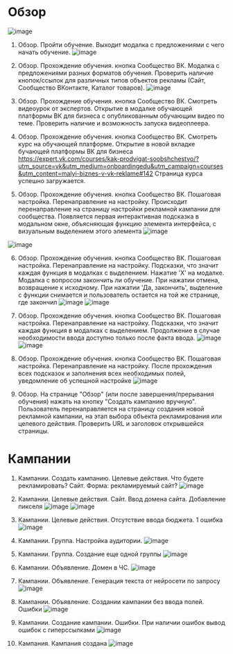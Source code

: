 # Обзор

![image](https://github.com/user-attachments/assets/3b5f0ca7-176b-4554-80d1-9ad9d198bd1d)

1. Обзор. Пройти обучение. Выходит модалка с предложениями с чего начать обучение. 
![image](https://github.com/user-attachments/assets/819e0dc8-2528-472a-9e4e-62942ea28bc8)

2. Обзор. Прохождение обучения. кнопка Сообщество ВК. Модалка с предложениями разных форматов обучения. Проверить наличие кнопок/ссылок для различных типов объектов рекламы (Сайт, Сообщество ВКонтакте, Каталог товаров).
![image](https://github.com/user-attachments/assets/f6accfe0-c66a-47f7-8ee1-c32c4bf9b842)

3. Обзор. Прохождение обучения.  кнопка Сообщество ВК. Смотреть видеоурок от экспертов. Открытие в модалке обучающей платформы ВК для бизнеса с опубликованным обучающим видео по теме. Проверить наличие и возможность запуска видеоплеера.
4. Обзор. Прохождение обучения.  кнопка Сообщество ВК. Смотреть курс на обучающей платформе. Открытие в новой вкладке бучающей платформы ВК для бизнеса https://expert.vk.com/courses/kak-prodvigat-soobshchestvo/?utm_source=vk&utm_medium=onboardingedu&utm_campaign=courses&utm_content=malyi-biznes-v-vk-reklame#142 Страница курса успешно загружается.
5. Обзор. Прохождение обучения.  кнопка Сообщество ВК. Пошаговая настройка. Перенаправление на настройку. Происходит перенаправление на страницу настройки рекламной кампании для сообщества. Появляется первая интерактивная подсказка в модальном окне, объясняющая функцию элемента интерфейса, с визуальным выделением этого элемента
![image](https://github.com/user-attachments/assets/da2fb888-0469-4a24-bb05-69fa4fe04a6e)

![image](https://github.com/user-attachments/assets/9be605be-623e-4a26-842d-f7d444cb3735)

6. Обзор. Прохождение обучения.  кнопка Сообщество ВК. Пошаговая настройка. Перенаправление на настройку. Подсказки, что значит каждая функция в модалках с выделением. Нажатие 'X' на модалке. Модалка с вопросом закончить ли обучение. При нажатии отмена, возвращение к исходному. При нажатии 'Да, закончить', выделение с функции снимается и пользователь остается на той же странице, где закончил
![image](https://github.com/user-attachments/assets/97faa220-6dec-48aa-a127-60f6a8954903)
![image](https://github.com/user-attachments/assets/e58ecda2-0fa3-4980-b2d3-6b0c32d6d674)

7.  Обзор. Прохождение обучения.  кнопка Сообщество ВК. Пошаговая настройка. Перенаправление на настройку. Подсказки, что значит каждая функция в модалках с выделением. Продолжение в случае необходимости ввода доступно только после факта ввода.
![image](https://github.com/user-attachments/assets/99352973-b4e9-41e1-ae82-273f157cb6a8)
![image](https://github.com/user-attachments/assets/ae9813b7-f4fd-4d56-97a2-917e02a90e6e)

8.  Обзор. Прохождение обучения.  кнопка Сообщество ВК. Пошаговая настройка. Перенаправление на настройку. После прохождения всех подсказок и заполнения всех необходимых полей, уведомление об успешной настройке
![image](https://github.com/user-attachments/assets/5ca41e4a-f706-46ac-98bf-2d82f0b89794)

9. Обзор. На странице "Обзор" (или после завершения/прерывания обучения) нажать на кнопку "Создать кампанию вручную". Пользователь перенаправляется на страницу создания новой рекламной кампании, на этап выбора объекта рекламирования или целевого действия. Проверить URL и заголовок открывшейся страницы.

# Кампании

1. Кампании. Создать кампанию. Целевые действия. Что будете рекламировать? Сайт. Форма: рекламируемый сайт? 
![image](https://github.com/user-attachments/assets/15e9be79-9004-4def-9d3d-3bb0b308eae2)

2. Кампании.  Целевые действия. Сайт. Ввод домена сайта. Добавление пикселя
![image](https://github.com/user-attachments/assets/c72b0e17-096f-40bb-8802-fc39a1f2c86b)
![image](https://github.com/user-attachments/assets/451a6830-65a2-4010-94cb-30e926918b3a)

3. Кампании. Целевые действия. Отсутствие ввода бюджета. 1 ошибка 
![image](https://github.com/user-attachments/assets/8caf8ab8-8068-4eef-bbef-a38451cf18cd)

4. Кампании. Группа. Настройка аудитории. 
![image](https://github.com/user-attachments/assets/27f54a61-b129-452d-a32a-bb25eeb33780)

5. Кампании. Группа. Создание еще одной группы
![image](https://github.com/user-attachments/assets/f59ebe82-5027-4f5e-bb35-0bff8f6d0d45)

6. Кампании. Объявление. Домен в ЧС.
![image](https://github.com/user-attachments/assets/50b9931d-6613-47df-9fa5-48aedcb42b4e)

7. Кампании. Объявление. Генерация текста от нейросети по запросу
![image](https://github.com/user-attachments/assets/c8f218ec-68fd-4d4c-90ff-90a90e15095d)

8. Кампании. Объявление. Создании кампании без ввода полей. Ошибки
![image](https://github.com/user-attachments/assets/46aa2b0c-ce96-4ddc-9f00-0259e3a45967)

9. Кампании. Создание кампании. Ошибки. При наличии ошибок вывод ошибок с гиперссылками
![image](https://github.com/user-attachments/assets/7e913170-ee64-4064-9740-6069f92d86f1)

10. Кампания. Кампания создана
![image](https://github.com/user-attachments/assets/6ad6a40d-9a60-4358-8815-f16f91922bc7)

